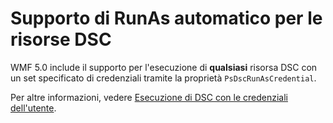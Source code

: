 # Supporto di RunAs automatico per le risorse DSC

WMF 5.0 include il supporto per l'esecuzione di **qualsiasi** risorsa DSC con un set specificato di credenziali tramite la proprietà `PsDscRunAsCredential`. 

Per altre informazioni, vedere [Esecuzione di DSC con le credenziali dell'utente](https://msdn.microsoft.com/powershell/dsc/runasuser).

<!--HONumber=Aug16_HO3-->


